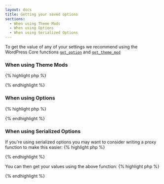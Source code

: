 ```yaml
---
layout: docs
title: Getting your saved options
sections:
  - When using Theme Mods
  - When using Options
  - When using Serialized Options
---
```


To get the value of any of your settings we recommend using the WordPress Core functions [`get_option`](https://codex.wordpress.org/Function_Reference/get_option) and [`get_theme_mod`](https://codex.wordpress.org/Function_Reference/get_theme_mod)

### When using **Theme Mods**

{% highlight php %}
<?php $value = get_theme_mod( 'option_name', 'default_value' ); ?>
{% endhighlight %}

### When using **Options**

{% highlight php %}
<?php $value = get_option( 'option_name', 'default_value' ); ?>
{% endhighlight %}

### When using **Serialized Options**

If you're using serialized options you may want to consider writing a proxy function to make this easier:
{% highlight php %}
<?php
function my_theme_get_option( $setting, $default ) {
    $options = get_option( 'option_name', array() );
    $value = $default;
    if ( isset( $options[ $setting ] ) ) {
        $value = $options[ $setting ];
    }
    return $value;
}
?>
{% endhighlight %}

You can then get your values using the above function:
{% highlight php %}
<?php $value = my_theme_get_option( 'option_name', 'default_value' ); ?>
{% endhighlight %}
